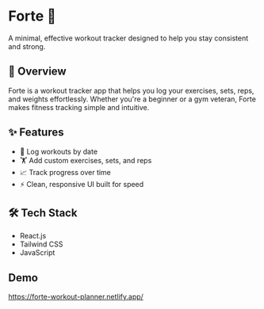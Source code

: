 # Forte 💪
A minimal, effective workout tracker designed to help you stay consistent and strong.

## 🏃 Overview
Forte is a workout tracker app that helps you log your exercises, sets, reps, and weights effortlessly. Whether you're a beginner or a gym veteran, Forte makes fitness tracking simple and intuitive.

## ✨ Features
- 📅 Log workouts by date
- 🏋️ Add custom exercises, sets, and reps
- 📈 Track progress over time
- ⚡ Clean, responsive UI built for speed

## 🛠️ Tech Stack
- React.js
- Tailwind CSS
- JavaScript

## Demo
https://forte-workout-planner.netlify.app/

